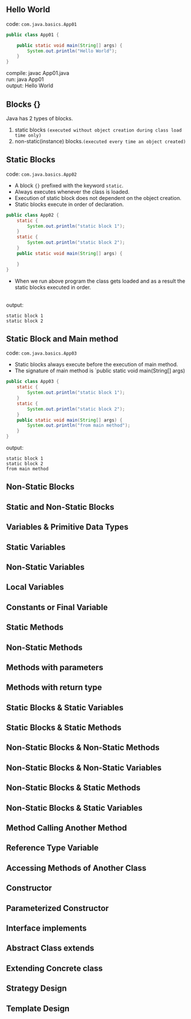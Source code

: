 ## Hello World 
code: `com.java.basics.App01`
```java
public class App01 {

    public static void main(String[] args) {
        System.out.println("Hello World");
    }
}
```
compile: javac App01.java
<br/>
run: java App01
<br/>
output: Hello World
## Blocks {}
Java has 2 types of blocks.
1. static blocks `(executed without object creation during class load time only)`
2. non-static(instance) blocks.`(executed every time an object created)`
## Static Blocks
code: `com.java.basics.App02`
* A block `{}` prefixed with the keyword `static`.
* Always executes whenever the class is loaded. 
* Execution of static block does not dependent on the object creation.
* Static blocks execute in order of declaration.
```java
public class App02 {
    static {
        System.out.println("static block 1");
    }
    static {
        System.out.println("static block 2");
    }
    public static void main(String[] args) {

    }
}
```
* When we run above program the class gets loaded and as a result the static blocks executed in order.
<br/>
output:

```text
static block 1
static block 2
```
## Static Block and Main method
code: `com.java.basics.App03`
* Static blocks always execute before the execution of main method. 
* The signature of main method is `public static void main(String[] args)
```JAVA
public class App03 {
    static {
        System.out.println("static block 1");
    }
    static {
        System.out.println("static block 2");
    }
    public static void main(String[] args) {
        System.out.println("from main method");
    }
}
```
output:

```text
static block 1
static block 2
from main method
```
## Non-Static Blocks

## Static and Non-Static Blocks

## Variables & Primitive Data Types

## Static Variables

## Non-Static Variables

## Local Variables

## Constants or Final Variable

## Static Methods

## Non-Static Methods

## Methods with parameters

## Methods with return type

## Static Blocks & Static Variables

## Static Blocks & Static Methods

## Non-Static Blocks & Non-Static Methods

## Non-Static Blocks & Non-Static Variables

## Non-Static Blocks & Static Methods

## Non-Static Blocks & Static Variables

## Method Calling Another Method

## Reference Type Variable

## Accessing Methods of Another Class

## Constructor

## Parameterized Constructor

## Interface implements

## Abstract Class extends

## Extending Concrete class

## Strategy Design

## Template Design

